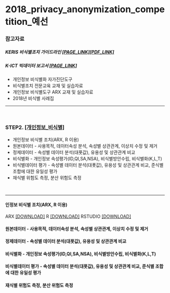 # 2018_privacy_anonymization_competition_예선

### 참고자료

##### KERIS 비식별조치 가이드라인 [[PAGE_LINK]](http://www.keris.or.kr/know/kn_support02.jsp?bbsid=board18&gbn=view&gp=1&ps=10&sp=&sw=&ob=sor1&ix=25823&orderkey=3)[[PDF_LINK]](http://www.keris.or.kr/board/pb_downloadNew.jsp?bbs_num=22455&ix=25823)


##### K-ICT 빅데이터 보고서 [[PAGE_LINK]](https://kbig.kr/portal/kbig/knowledge/files/bigdata_report.page)
  * 개인정보 비식별화 자가진단도구 
  * 비식별조치 전문교육 교재 및 실습자료  
  * 개인정보 비식별도구 ARX 교재 및 실습자료 
  * 2018년 비식별 사례집 

----

<br>

### STEP2. [[개인정보_비식별]](https://github.com/zel0rd/2018_privacy_anonymization_competition/tree/master/1.예선)
- 개인정보 비식별 조치(ARX, R 이용)  
- 원본데이터 - 사용목적, 데이터속성 분석, 속성별 상관관계, 이상치 수정 및 제거  
- 정제데이터 - 속성별 데이터 분석(대푯값), 유용성 및 상관관계 비교  
- 비식별화 - 개인정보 속성평가(ID,QI,SA,NSA), 비식별방안수립, 비식별화(K,L,T)
- 비식별데이터 평가 - 속성별 데이터 분석(대푯값), 유용성 및 상관관계 비교, 준식별 조합에 대한 유일성 평가  
- 재식별 위험도 측정, 분산 위험도 측정 
  
<br>

----

#### 인정보 비식별 조치(ARX, R 이용)  
ARX [[DOWNLOAD]](https://arx.deidentifier.org/downloads/)
R [[DOWNLOAD]](https://cran.r-project.org)
RSTUDIO [[DOWNLOAD]](https://www.rstudio.com/products/rstudio/download/)



#### 원본데이터 - 사용목적, 데이터속성 분석, 속성별 상관관계, 이상치 수정 및 제거  
#### 정제데이터 - 속성별 데이터 분석(대푯값), 유용성 및 상관관계 비교  
#### 비식별화 - 개인정보 속성평가(ID,QI,SA,NSA), 비식별방안수립, 비식별화(K,L,T)
#### 비식별데이터 평가 - 속성별 데이터 분석(대푯값), 유용성 및 상관관계 비교, 준식별 조합에 대한 유일성 평가  
#### 재식별 위험도 측정, 분산 위험도 측정 

